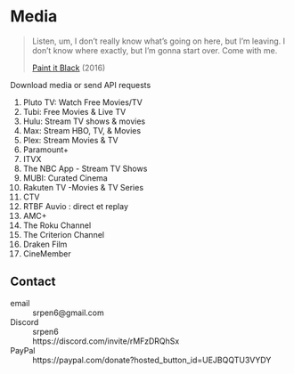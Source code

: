 # Media

> Listen, um, I don’t really know what’s going on here, but I’m leaving. I
> don’t know where exactly, but I’m gonna start over. Come with me.
>
> [Paint it Black][1] (2016)

Download media or send API requests

1. Pluto TV: Watch Free Movies/TV
2. Tubi: Free Movies & Live TV
3. Hulu: Stream TV shows & movies
4. Max: Stream HBO, TV, & Movies
5. Plex: Stream Movies & TV
6. Paramount+
7. ITVX
8. The NBC App - Stream TV Shows
9. MUBI: Curated Cinema
10. Rakuten TV -Movies & TV Series
11. CTV
12. RTBF Auvio : direct et replay
13. AMC+
14. The Roku Channel
15. The Criterion Channel
16. Draken Film
17. CineMember

[1]://f002.backblazeb2.com/file/minerals/Paint.It.Black.2016.mp4

## Contact

<dl>
   <dt>email</dt>
      <dd>srpen6@gmail.com</dd>
   <dt>Discord</dt>
      <dd>srpen6</dd>
      <dd>https://discord.com/invite/rMFzDRQhSx</dd>
   <dt>PayPal</dt>
      <dd>https://paypal.com/donate?hosted_button_id=UEJBQQTU3VYDY</dd>
</dl>
